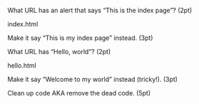 What URL has an alert that says “This is the index page”? (2pt)

index.html 

Make it say “This is my index page” instead. (3pt)

What URL has “Hello, world”?  (2pt)

hello.html

Make it say “Welcome to my world” instead (tricky!). (3pt)

Clean up code AKA remove the dead code. (5pt)